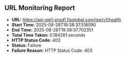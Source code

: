 ## URL Monitoring Report

- **URL:** https://api-gw1-prod1.fisglobal.com/gw/v1/health
- **Start Time:** 2025-08-28T19:38:37.518090
- **End Time:** 2025-08-28T19:38:37.702351
- **Total Time Taken:** 0.184261 seconds
- **HTTP Status Code:** 403
- **Status:** Failure
- **Failure Reason:** HTTP Status Code: 403
